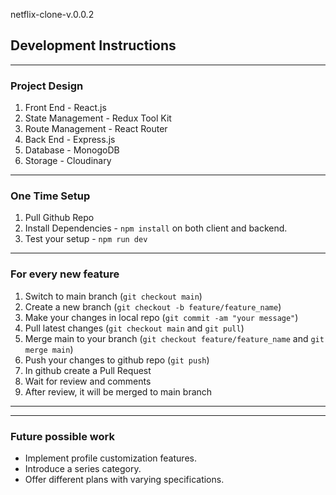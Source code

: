 netflix-clone-v.0.0.2

## Development Instructions

---

### Project Design

1. Front End - React.js
2. State Management - Redux Tool Kit
3. Route Management - React Router
4. Back End - Express.js
5. Database - MonogoDB
6. Storage - Cloudinary

---

### One Time Setup

1. Pull Github Repo
2. Install Dependencies - `npm install` on both client and backend.
3. Test your setup - `npm run dev`

---

### For every new feature

1. Switch to main branch (`git checkout main`)
2. Create a new branch (`git checkout -b feature/feature_name`)
3. Make your changes in local repo (`git commit -am "your message"`)
4. Pull latest changes (`git checkout main` and `git pull`)
5. Merge main to your branch (`git checkout feature/feature_name` and `git merge main`)
6. Push your changes to github repo (`git push`)
7. In github create a Pull Request
8. Wait for review and comments
9. After review, it will be merged to main branch

---

---

### Future possible work

- Implement profile customization features.
- Introduce a series category.
- Offer different plans with varying specifications.

